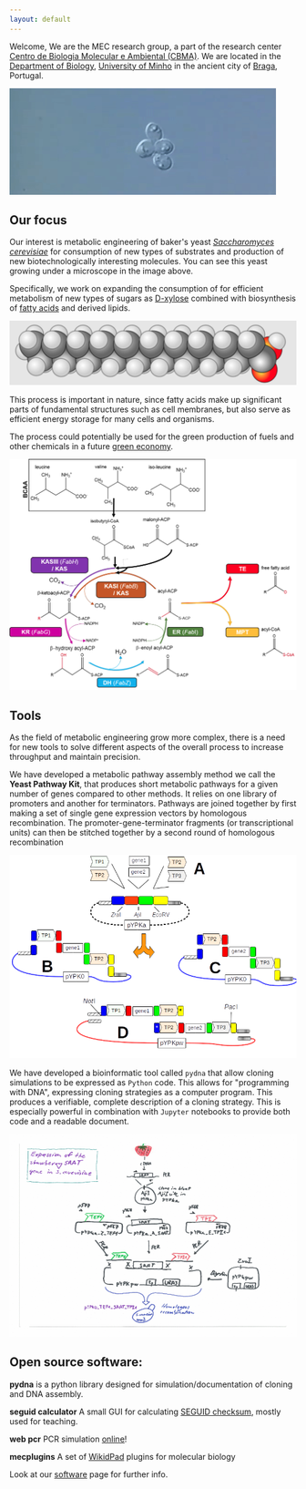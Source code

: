 ```yaml
---
layout: default
---
```


Welcome, We are the MEC research group,
a part of the research center
[Centro de Biologia Molecular e Ambiental (CBMA)](https://www.google.pt/url?sa=t&rct=j&q=&esrc=s&source=web&cd=1&cad=rja&uact=8&ved=0ahUKEwjhgeWevKLLAhUIQBoKHQfcDcAQFggbMAA&url=http%3A%2F%2Fcbma.bio.uminho.pt%2F&usg=AFQjCNERIO6tvOxPHIgk4DaE4Y5LivlEXQ&sig2=8-94NSGguCRjdxnoOm0cYQ&bvm=bv.115339255,d.ZWU).
We are located in the [Department of Biology](https://goo.gl/maps/JyphLrwBYejffwTx5),
[University of Minho](https://www.uminho.pt/EN) in the ancient city of
[Braga](https://en.wikipedia.org/wiki/Braga),
Portugal.

![life_of_Yeast](The_life_of_Yeast_cropped.gif)

## Our focus

Our interest is metabolic engineering of baker's yeast
[*Saccharomyces cerevisiae*](https://en.wikipedia.org/wiki/Saccharomyces_cerevisiae)
for consumption of new types of substrates and production of new biotechnologically interesting molecules. You can see this yeast growing under a microscope in the image above.


Specifically, we work on expanding the consumption of for efficient metabolism of new types of sugars as
[D-xylose](https://en.wikipedia.org/wiki/Xylose) combined with biosynthesis of
[fatty acids](https://en.wikipedia.org/wiki/Fatty_acid) and derived lipids.


![fa](fa.png)


This process is important in nature, since fatty acids make up significant parts of fundamental structures such as cell membranes, but also serve as efficient energy storage for many cells and organisms.


The process could potentially be used for the green production of fuels
and other chemicals in a future [green economy](https://en.wikipedia.org/wiki/Green_economy).


![fas](fas.png)



## Tools


As the field of metabolic engineering grow more complex, there is a need for new tools to solve
different aspects of the overall process to increase throughput and maintain precision.


We have developed a metabolic pathway assembly method we call the **Yeast Pathway Kit**, that produces short
metabolic pathways for a given number of genes compared to other methods. It relies on one library of promoters
and another for terminators. Pathways are joined together by first making a set of single gene expression vectors by
homologous recombination. The promoter-gene-terminator fragments (or transcriptional units) can then be stitched together by a second round of homologous recombination


![ypk](yeast_pathway_kit_figure.png)



We have developed a bioinformatic tool called `pydna` that allow cloning simulations to be expressed as `Python` code. This allows for "programming with DNA", expressing cloning strategies as a computer program. This produces a verifiable, complete description of a cloning strategy. This is especially powerful in combination with `Jupyter` notebooks to provide both code and a readable document.

![pydna](saat_cloning_animation.gif)



## Open source software:

**pydna** is a python library designed for simulation/documentation of cloning and DNA assembly.

**seguid calculator** A small GUI for calculating [SEGUID checksum](https://www.nature.com/articles/npre.2007.278.1), mostly used for teaching.

**web pcr** PCR simulation [online](http://webpcr.appspot.com)!

**mecplugins** A set of [WikidPad](http://wikidpad.sourceforge.net/) plugins for molecular biology

Look at our [software](software.html) page for further info.
